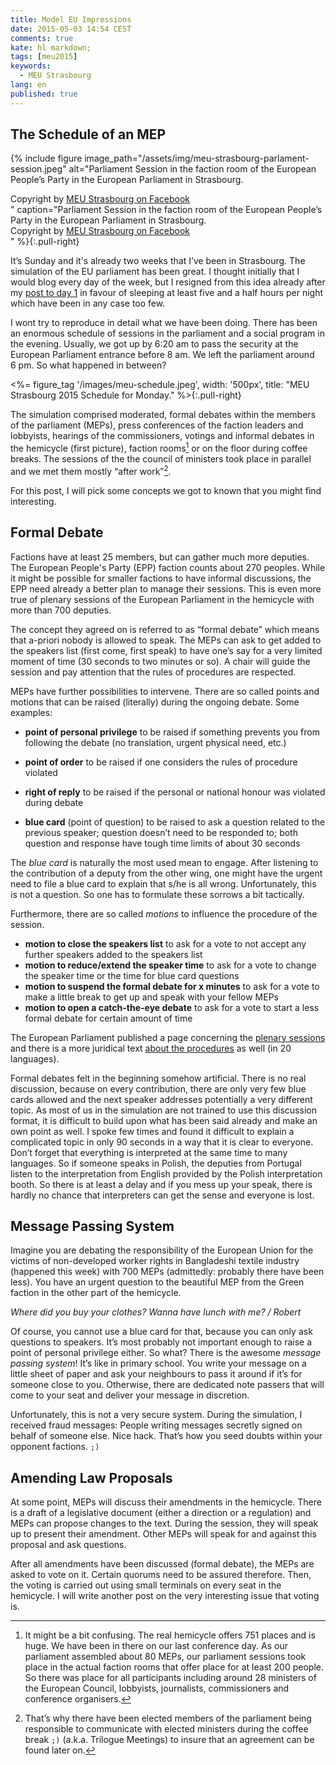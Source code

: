 ```yaml
---
title: Model EU Impressions
date: 2015-05-03 14:54 CEST
comments: true
kate: hl markdown;
tags: [meu2015]
keywords:
  - MEU Strasbourg
lang: en
published: true
---
```


## The Schedule of an MEP

{% include figure image_path="/assets/img/meu-strasbourg-parlament-session.jpeg" alt="Parliament Session in the faction room of the European People’s Party in the European Parliament in Strasbourg. <div class='pull-right'>Copyright by <a href='https://www.facebook.com/meustrasbourg/photos/a.960959337256664.1073741838.235910456428226/961960990489832/'>MEU Strasbourg on Facebook</a></div>" caption="Parliament Session in the faction room of the European People’s Party in the European Parliament in Strasbourg. <div class='pull-right'>Copyright by <a href='https://www.facebook.com/meustrasbourg/photos/a.960959337256664.1073741838.235910456428226/961960990489832/'>MEU Strasbourg on Facebook</a></div>" %}{:.pull-right}


It’s Sunday and it's already two weeks that I’ve been in Strasbourg. The simulation
of the EU parliament has been great. I thought initially that I would blog every
day of the week, but I resigned from this idea already after my
[post to day 1](/2015/04/12/model-eu-preparation-day-1/) in favour of sleeping
at least five and a half hours per night which have been in any case too few.

I wont try to reproduce in detail what we have been doing. There has been an enormous schedule
of sessions in the parliament and a social program in the evening. Usually, we got
up by 6:20 am to pass the security at the European Parliament entrance before 8 am.
We left the parliament around 6 pm. So what happened in between?

<!-- more -->

<%= figure_tag '/images/meu-schedule.jpeg', width: '500px', title: "MEU Strasbourg 2015 Schedule for Monday." %>{:.pull-right}

The simulation comprised moderated, formal debates within the members of the parliament
(MEPs), press conferences of the faction leaders and lobbyists, hearings of the
commissioners, votings and informal debates in the hemicycle (first picture),
faction rooms[^faction-room] or on the floor during coffee breaks. The sessions
of the the council of ministers took place in parallel and we met them mostly
“after work”[^council-meeting].

[^faction-room]: It might be a bit confusing. The real hemicycle offers 751 places and is huge.
                 We have been in there on our last conference day. As our
                 parliament assembled about 80 MEPs, our parliament sessions took
                 place in the actual faction rooms that offer place for at least
                 200 people. So there was place for all participants including
                 around 28 ministers of the European Council, lobbyists, journalists,
                 commissioners and conference organisers.

[^council-meeting]: That’s why there have been elected members of the parliament being
                    responsible to communicate with elected ministers during the coffee
                    break `;)` (a.k.a. Trilogue Meetings) to insure that an agreement
                    can be found later on.

For this post, I will pick some concepts we got to known that you might find interesting.
                    
## Formal Debate

Factions have at least 25 members, but can gather much more deputies. The
European People's Party (EPP) faction counts about 270 peoples. While it might
be possible for smaller factions to have informal discussions, the EPP need
already a better plan to manage their sessions. This is even more true of plenary
sessions of the European Parliament in the hemicycle with more than 700 deputies.

The concept they agreed on is referred to as “formal debate” which means that
a-priori nobody is allowed to speak. The MEPs can ask to get added to the speakers list
(first come, first speak) to have one’s say for a very limited moment of time
(30 seconds to two minutes or so). A chair will guide the session and pay attention
that the rules of procedures are respected.

MEPs have further possibilities to intervene. There are so called points and motions
that can be raised (literally) during the ongoing debate. Some examples:

- **point of personal privilege**
  to be raised if something prevents you from following the debate
  (no translation, urgent physical need, etc.)
- **point of order**
  to be raised if one considers the rules of procedure violated

- **right of reply** to be raised if the personal or national honour was violated during debate
- **blue card** (point of question) to be raised to ask a question related to the
  previous speaker; question doesn’t need to be responded to; both question and
  response have tough time limits of about 30 seconds
  
The *blue card* is naturally the most used mean to engage. After listening to the
contribution of a deputy from the other wing, one might have the urgent need
to file a blue card to explain that s/he is all wrong. Unfortunately, this is not
a question. So one has to formulate these sorrows a bit tactically.

Furthermore, there are so called *motions* to influence the procedure of the session.

- **motion to close the speakers list**
  to ask for a vote to not accept any further speakers added to the speakers list
- **motion to reduce/extend the speaker time**
  to ask for a vote to change the speaker time or the time for blue card questions
- **motion to suspend the formal debate for x minutes**
  to ask for a vote to make a little break to get up and speak with your fellow MEPs
- **motion to open a catch-the-eye debate**
  to ask for a vote to start a less formal debate for certain amount of time

The European Parliament published a page concerning the [plenary sessions] and
there is a more juridical text [about the procedures] as well (in 20 languages).

[plenary sessions]: http://www.europarl.europa.eu/plenary/en/guide-plenary.html
[about the procedures]: http://www.europarl.europa.eu/sides/getDoc.do?pubRef=-//EP//TEXT+RULES-EP+20150101+TOC+DOC+XML+V0//EN&language=EN

Formal debates felt in the beginning somehow artificial. There is no real discussion,
because on every contribution, there are only very few blue cards allowed and the
next speaker addresses potentially a very different topic. As most of us in the
simulation are not trained to use this discussion format, it is difficult to
build upon what has been said already and make an own point as well. I spoke few
times and found it difficult to explain a complicated topic in only 90 seconds in
a way that it is clear to everyone. Don’t forget that everything is interpreted
at the same time to many languages. So if someone speaks in Polish, the deputies
from Portugal listen to the interpretation from English provided by the Polish
interpretation booth. So there is at least a delay and if you mess up your speak,
there is hardly no chance that interpreters can get the sense and everyone is lost.

## Message Passing System

Imagine you are debating the responsibility of the European Union for the victims
of non-developed worker rights in Bangladeshi textile industry (happened this week)
with 700 MEPs (admittedly: probably there have been less). You have an urgent question
to the beautiful MEP from the Green faction in the other part of the hemicycle.

*Where did you buy your clothes? Wanna have lunch with me? / Robert*

Of course, you cannot use a blue card for that, because you can only ask questions
to speakers. It’s most probably not important enough to raise a point of personal
privilege either. So what? There is the awesome *message passing system*! It’s
like in primary school. You write your message on a little sheet of paper and ask
your neighbours to pass it around if it’s for someone close to you. Otherwise,
there are dedicated note passers that will come to your seat and deliver your
message in discretion.

Unfortunately, this is not a very secure system. During the simulation, I received
fraud messages: People writing messages secretly signed on behalf of someone
else. Nice hack. That’s how you seed doubts within your opponent factions. `;)`

## Amending Law Proposals

At some point, MEPs will discuss their amendments in the hemicycle. There is a draft
of a legislative document (either a direction or a regulation) and MEPs can propose
changes to the text. During the session, they will speak up to present their
amendment. Other MEPs will speak for and against this proposal and ask questions.

After all amendments have been discussed (formal debate), the MEPs are asked to
vote on it. Certain quorums need to be assured therefore. Then, the voting is
carried out using small terminals on every seat in the hemicycle.
I will write another post on the very interesting issue that voting is.